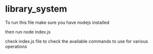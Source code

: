 # library_system

To run this file make sure you have nodejs installed

then run node index.js

check index.js file to check the available commands to use for various operations
